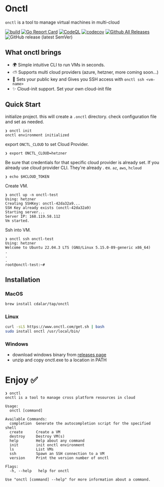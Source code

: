 # Onctl

`onctl` is a tool to manage virtual machines in multi-cloud

[![build](https://github.com/cdalar/onctl/actions/workflows/build.yml/badge.svg)](https://github.com/cdalar/onctl/actions/workflows/build.yml)
[![Go Report Card](https://goreportcard.com/badge/github.com/cdalar/onctl)](https://goreportcard.com/report/github.com/cdalar/onctl)
[![CodeQL](https://github.com/cdalar/onctl/actions/workflows/github-code-scanning/codeql/badge.svg)](https://github.com/cdalar/onctl/actions/workflows/github-code-scanning/codeql)
[![codecov](https://codecov.io/gh/cdalar/onctl/graph/badge.svg?token=7VU7H1II09)](https://codecov.io/gh/cdalar/onctl)
[![Github All Releases](https://img.shields.io/github/downloads/cdalar/onctl/total.svg)]()
![GitHub release (latest SemVer)](https://img.shields.io/github/v/release/cdalar/onctl?sort=semver)
<!-- [![Known Vulnerabilities](https://snyk.io/test/github/cdalar/onctl/main/badge.svg)](https://snyk.io/test/github/cdalar/onctl/main) -->

## What onctl brings 

- 🌍 Simple intuitive CLI to run VMs in seconds.  
- ⛅️ Supports multi cloud providers (azure, hetzner, more coming soon...)
- 🚀 Sets your public key and Gives you SSH access with `onctl ssh <vm-name>`
- ✨ Cloud-init support. Set your own cloud-init file

## Quick Start

initialize project. this will create a `.onctl` directory. check configuration file and set as needed.
```
❯ onctl init
onctl environment initialized
```

export `ONCTL_CLOUD` to set Cloud Provider. 
```
❯ export ONCTL_CLOUD=hetzner
```

Be sure that credentials for that specific cloud provider is already set. 
If you already use cloud provider CLI. They're already . ex. `az`, `aws`, `hcloud`
```
❯ echo $HCLOUD_TOKEN
```

Create VM.
```
❯ onctl up -n onctl-test
Using: hetzner
Creating SSHKey: onctl-42da32a9...
SSH Key already exists (onctl-42da32a9)
Starting server...
Server IP: 168.119.58.112
Vm started.
```

Ssh into VM.
```
❯ onctl ssh onctl-test
Using: hetzner
Welcome to Ubuntu 22.04.3 LTS (GNU/Linux 5.15.0-89-generic x86_64)
.
.
.
root@onctl-test:~# 
```

## Installation

### MacOS

```zsh
brew install cdalar/tap/onctl
```

### Linux

```bash
curl -sLS https://www.onctl.com/get.sh | bash
sudo install onctl /usr/local/bin/
```

### Windows 

- download windows binary from [releases page](https://github.com/cdalar/onctl/releases)
- unzip and copy onctl.exe to a location in PATH

# Enjoy ✅

```
❯ onctl
onctl is a tool to manage cross platform resources in cloud

Usage:
  onctl [command]

Available Commands:
  completion  Generate the autocompletion script for the specified shell
  create      Create a VM
  destroy     Destroy VM(s)
  help        Help about any command
  init        init onctl environment
  ls          List VMs
  ssh         Spawn an SSH connection to a VM
  version     Print the version number of onctl

Flags:
  -h, --help   help for onctl

Use "onctl [command] --help" for more information about a command.
```

